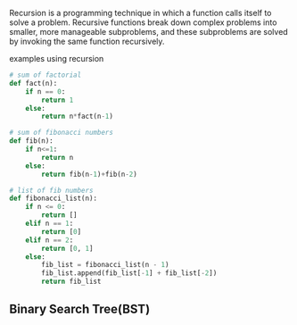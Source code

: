 Recursion is a programming technique in which a function calls itself to solve a problem. Recursive functions break down complex problems into smaller, more manageable subproblems, and these subproblems are solved by invoking the same function recursively. 

examples using recursion

```python
# sum of factorial
def fact(n):
    if n == 0: 
        return 1 
    else:
        return n*fact(n-1)
```

```python
# sum of fibonacci numbers 
def fib(n):
    if n<=1: 
        return n
    else:
        return fib(n-1)+fib(n-2)
```

```python
# list of fib numbers
def fibonacci_list(n):
    if n <= 0:
        return []
    elif n == 1:
        return [0]
    elif n == 2:
        return [0, 1]
    else:
        fib_list = fibonacci_list(n - 1)
        fib_list.append(fib_list[-1] + fib_list[-2])
        return fib_list
```

## Binary Search Tree(BST)